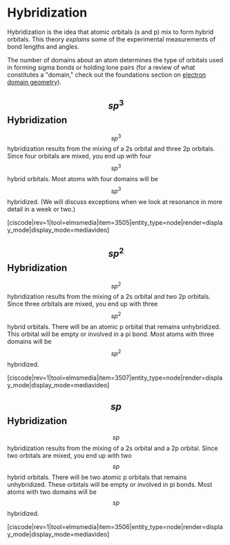 <div style="float:right;margin:auto"><ebook-button title="Hybridization" link="https://genchem.science.psu.edu/09-2-hybridization"></ebook-button></div>

# Hybridization

Hybridization is the idea that atomic orbitals (s and p) mix to form hybrid orbitals.  This theory _explains_ some of the experimental measurements of bond lengths and angles.

The number of domains about an atom determines the type of orbitals used in forming sigma bonds or holding lone pairs (for a review of what constitutes a "domain," check out the foundations section on [electron domain geometry](/vsepr-theory.md)).  


## $$sp^3$$ Hybridization

$$sp^3$$ hybridization results from the mixing of a 2s orbital and three 2p orbitals.  Since four orbitals are mixed, you end up with four $$sp^3$$ hybrid orbitals.  Most atoms with four domains will be $$sp^3$$ hybridized.  (We will discuss exceptions when we look at resonance in more detail in a week or two.)

[ciscode|rev=1|tool=elmsmedia|item=3505|entity_type=node|render=display_mode|display_mode=mediavideo]

## $$sp^2$$ Hybridization

$$sp^2$$ hybridization results from the mixing of a 2s orbital and two 2p orbitals.  Since three orbitals are mixed, you end up with three $$sp^2$$ hybrid orbitals. There will be an atomic p orbital that remains unhybridized.  This orbital will be empty or involved in a pi bond. Most atoms with three domains will be $$sp^2$$ hybridized.

[ciscode|rev=1|tool=elmsmedia|item=3507|entity_type=node|render=display_mode|display_mode=mediavideo]

## $$sp$$ Hybridization

$$sp$$ hybridization results from the mixing of a 2s orbital and a 2p orbital.  Since two orbitals are mixed, you end up with two $$sp$$ hybrid orbitals. There will be two atomic p orbitals that remains unhybridized.  These orbitals will be empty or involved in pi bonds. Most atoms with two domains will be $$sp$$ hybridized.


[ciscode|rev=1|tool=elmsmedia|item=3506|entity_type=node|render=display_mode|display_mode=mediavideo]
